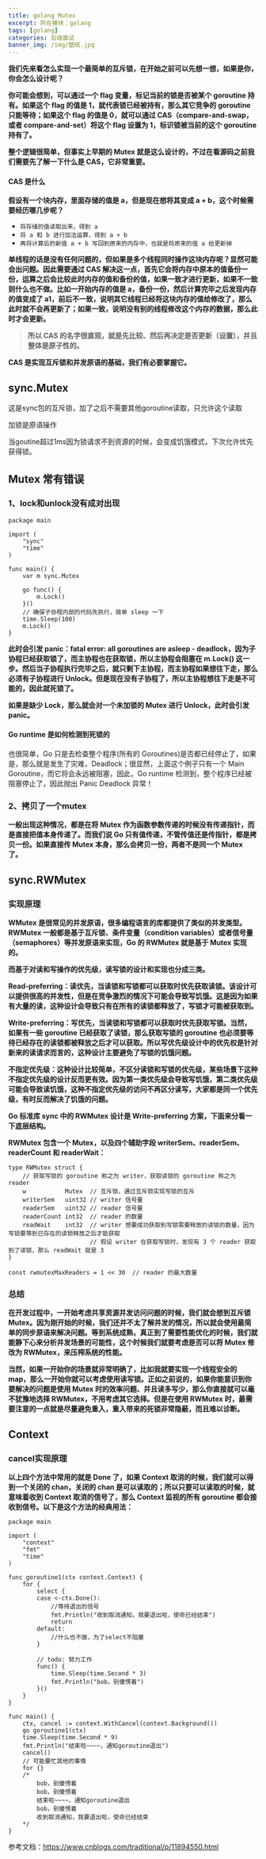 ```yaml
---
title: golang Mutex
excerpt: 所在模块：golang
tags: [golang]
categories: 后端面试
banner_img: /img/壁纸.jpg
---
```


**我们先来看怎么实现一个最简单的互斥锁，在开始之前可以先想一想，如果是你，你会怎么设计呢？**

**你可能会想到，可以通过一个 flag 变量，标记当前的锁是否被某个 goroutine 持有。如果这个 flag 的值是 1，就代表锁已经被持有，那么其它竞争的 goroutine 只能等待；如果这个 flag 的值是 0，就可以通过 CAS（compare-and-swap，或者 compare-and-set）将这个 flag 设置为 1，标识锁被当前的这个 goroutine 持有了。**

**整个逻辑很简单，但事实上早期的 Mutex 就是这么设计的，不过在看源码之前我们需要先了解一下什么是 CAS，它非常重要。**

#### CAS 是什么

**假设有一个块内存，里面存储的值是 a，但是现在想将其变成 a + b，这个时候需要经历哪几步呢？**

- `将存储的值读取出来，得到 a`
- `将 a 和 b 进行加法运算，得到 a + b`
- `再将计算后的新值 a + b 写回到原来的内存中，也就是将原来的值 a 给更新掉`

**单线程的话是没有任何问题的，但如果是多个线程同时操作这块内存呢？显然可能会出问题。因此需要通过 CAS 解决这一点，首先它会将内存中原本的值备份一份，运算之后会比较此时内存的值和备份的值，如果一致才进行更新，如果不一致则什么也不做。比如一开始内存的值是 a，备份一份，然后计算完毕之后发现内存的值变成了 a1，前后不一致，说明其它线程已经将这块内存的值给修改了，那么此时就不会再更新了；如果一致，说明没有别的线程修改这个内存的数据，那么此时才会更新。**

> **所以 CAS 的名字很直观，就是先比较、然后再决定是否更新（设置），并且整体是原子性的。**

**CAS 是实现互斥锁和并发原语的基础，我们有必要掌握它。**







## sync.Mutex

这是sync包的互斥锁，加了之后不需要其他goroutine读取，只允许这个读取

加锁是原语操作

当goutine超过1ms因为锁请求不到资源的时候，会变成饥饿模式，下次允许优先获得锁。







## Mutex 常有错误

### 1、lock和unlock没有成对出现

```
package main

import (
    "sync"
    "time"
)

func main() {
    var m sync.Mutex

    go func() {
        m.Lock()
    }()
    // 确保子协程内部的代码先执行，简单 sleep 一下
    time.Sleep(100)
    m.Lock()
}

```



**此时会引发 panic：fatal error: all goroutines are asleep - deadlock，因为子协程已经获取锁了，而主协程也在获取锁，所以主协程会阻塞在 m.Lock() 这一步。然后当子协程执行完毕之后，就只剩下主协程，而主协程如果想往下走，那么必须有子协程进行 Unlock。但是现在没有子协程了，所以主协程想往下走是不可能的，因此就死锁了。**

**如果是缺少 Lock，那么就会对一个未加锁的 Mutex 进行 Unlock，此时会引发 panic。**



#### Go runtime 是如何检测到死锁的

也很简单，Go 只是去检查整个程序(所有的 Goroutines)是否都已经停止了，如果是，那么就是发生了灾难，Deadlock；很显然，上面这个例子只有一个 Main Goroutine，而它将会永远被阻塞，因此，Go runtime 检测到，整个程序已经被阻塞停止了，因此抛出 Panic Deadlock 异常！

### 2、拷贝了一个mutex

**一般出现这种情况，都是在将 Mutex 作为函数参数传递的时候没有传递指针，而是直接把值本身传递了。而我们说 Go 只有值传递，不管传值还是传指针，都是拷贝一份。如果直接传 Mutex 本身，那么会拷贝一份，两者不是同一个 Mutex 了。**

### 





## sync.RWMutex



### 实现原理

**WMutex 是很常见的并发原语，很多编程语言的库都提供了类似的并发类型。RWMutex 一般都是基于互斥锁、条件变量（condition variables）或者信号量（semaphores）等并发原语来实现，Go 的 RWMutex 就是基于 Mutex 实现的。**

**而基于对读和写操作的优先级，读写锁的设计和实现也分成三类。**

**Read-preferring：读优先，当读锁和写锁都可以获取时优先获取读锁。该设计可以提供很高的并发性，但是在竞争激烈的情况下可能会导致写饥饿。这是因为如果有大量的读，这种设计会导致只有在所有的读锁都释放了，写锁才可能被获取到。**

**Write-preferring：写优先，当读锁和写锁都可以获取时优先获取写锁。当然，如果有一些 goroutine 已经获取了读锁，那么获取写锁的 goroutine 也必须要等待已经存在的读锁都被释放之后才可以获取。所以写优先级设计中的优先权是针对新来的读请求而言的，这种设计主要避免了写锁的饥饿问题。**

**不指定优先级：这种设计比较简单，不区分读锁和写锁的优先级，某些场景下这种不指定优先级的设计反而更有效。因为第一类优先级会导致写饥饿，第二类优先级可能会导致读饥饿，这种不指定优先级的访问不再区分读写，大家都是同一个优先级，有时反而解决了饥饿的问题。**

**Go 标准库 sync 中的 RWMutex 设计是 Write-preferring 方案，下面来分看一下底层结构。**

**RWMutex 包含一个 Mutex，以及四个辅助字段 writerSem、readerSem、readerCount 和 readerWait：**

```
type RWMutex struct {
    // 获取写锁的 goroutine 称之为 writer，获取读锁的 goroutine 称之为 reader
    w           Mutex  // 互斥锁，通过互斥锁实现写锁的互斥
    writerSem   uint32 // writer 信号量
    readerSem   uint32 // reader 信号量
    readerCount int32  // reader 的数量
    readWait    int32  // writer 想要成功获取到写锁需要释放的读锁的数量，因为写锁要等到已存在的读锁释放之后才能获取
                       // 假设 writer 在获取写锁时，发现有 3 个 reader 获取到了读锁，那么 readWait 就是 3
}

const rwmutexMaxReaders = 1 << 30  // reader 的最大数量

```



### 总结

**在开发过程中，一开始考虑共享资源并发访问问题的时候，我们就会想到互斥锁 Mutex。因为刚开始的时候，我们还并不太了解并发的情况，所以就会使用最简单的同步原语来解决问题。等到系统成熟，真正到了需要性能优化的时候，我们就能静下心来分析并发场景的可能性，这个时候我们就要考虑是否可以将 Mutex 修改为 RWMutex，来压榨系统的性能。**

**当然，如果一开始你的场景就非常明确了，比如我就要实现一个线程安全的 map，那么一开始你就可以考虑使用读写锁。正如之前说的，如果你能意识到你要解决的问题是使用 Mutex 时的效率问题、并且读多写少，那么你直接就可以毫不犹豫地选择 RWMutex，不用考虑其它选择。但是在使用 RWMutex 时，最需要注意的一点就是尽量避免重入，重入带来的死锁非常隐蔽，而且难以诊断。**







## Context

### cancel实现原理

**以上四个方法中常用的就是 Done 了，如果 Context 取消的时候，我们就可以得到一个关闭的 chan，关闭的 chan 是可以读取的；所以只要可以读取的时候，就意味着收到 Context 取消的信号了，那么 Context 监视的所有 goroutine 都会接收到信号。以下是这个方法的经典用法：**

```
package main
 
import (
    "context"
    "fmt"
    "time"
)
 
func goroutine1(ctx context.Context) {
    for {
        select {
        case <-ctx.Done():
            //等待退出的信号
            fmt.Println("收到取消通知，我要退出啦，使命已经结束")
            return
        default:
            //什么也不做，为了select不阻塞
        }
        
        // todo: 努力工作
        func() {
            time.Sleep(time.Second * 3)
            fmt.Println("bob，别傻愣着")
        }()
    }
}
 
func main() {
    ctx, cancel := context.WithCancel(context.Background())
    go goroutine1(ctx)
    time.Sleep(time.Second * 9)
    fmt.Println("结束啦~~~~，通知goroutine退出")
    cancel()
    // 可能要忙其他的事情
    for {}
    /*
    	bob，别傻愣着
    	bob，别傻愣着
    	结束啦~~~~，通知goroutine退出
    	bob，别傻愣着
    	收到取消通知，我要退出啦，使命已经结束
    */
}

```



参考文档：https://www.cnblogs.com/traditional/p/11894550.html
